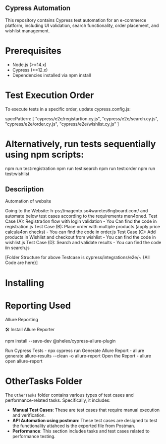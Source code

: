 ## Cypress Automation 

This repository contains Cypress test automation for an e-commerce platform, including UI validation, search functionality, order placement, and wishlist management.


# Prerequisites

* Node.js (>=14.x)
* Cypress (>=12.x)
* Dependencies installed via npm install


# Test Execution Order
To execute tests in a specific order, update cypress.config.js:

specPattern: [
  "cypress/e2e/registartion.cy.js",
  "cypress/e2e/search.cy.js",
  "cypress/e2e/order.cy.js",
  "cypress/e2e/wishlist.cy.js"
]

# Alternatively, run tests sequentially using npm scripts:

npm run test:registration 
npm run test:search
npm run test:order
npm run test:wishlist


## Descriiption
Automation of website

Going to the Website: h-ps://magento.so4waretes6ngboard.com/ and automate below test
cases according to the requirements men4oned.
Test Case (A): Registra4on flow with login validation - You Can find the code in registration.js
Test Case (B): Place order with multiple products (apply price calcula4on checks) - You can find the code in order.js
Test Case (C): Add products in Wishlist and checkout from wishlist - You can find the code in wishlist.js
Test Case (D): Search and validate results - You can find the code iin search.js

[Folder Structure for above Testcase is cypress/integrations/e2e/~ {All Code are here}]

# Installing



# Reporting Used

Allure Reporting

🛠 Install Allure Reporter

npm install --save-dev @shelex/cypress-allure-plugin

Run Cypress Tests - npx cypress run
Generate Allure Report - allure generate allure-results --clean -o allure-report
Open the Report - allure open allure-report

# OtherTasks Folder

The `OtherTasks` folder contains various types of test cases and performance-related tasks. Specifically, it includes:

- **Manual Test Cases**: These are test cases that require manual execution and verification.
- **API Automation using postman**: These test cases are designed to test the functionality attahced is the exported file from Postman.
- **Performance**: This section includes tasks and test cases related to performance testing.


